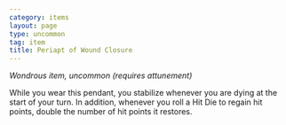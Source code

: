 ```yaml
---
category: items
layout: page
type: uncommon
tag: item
title: Periapt of Wound Closure 
---
```

_Wondrous item, uncommon (requires attunement)_ 

While you wear this pendant, you stabilize whenever you are dying at the start of your turn. In addition, whenever you roll a Hit Die to regain hit points, double the number of hit points it restores. 
